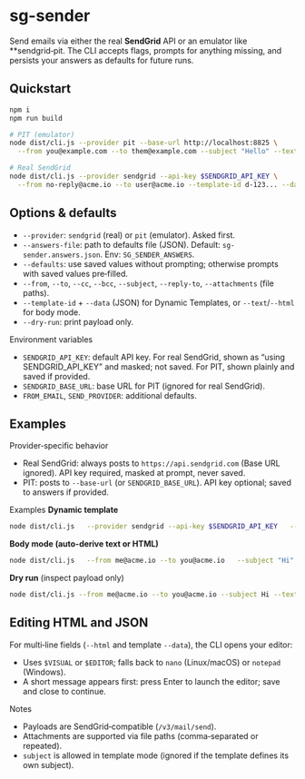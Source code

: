 
# sg-sender

Send emails via either the real **SendGrid** API or an emulator like **sendgrid‑pit. The CLI accepts flags, prompts for anything missing, and persists your answers as defaults for future runs.

## Quickstart

```bash
npm i
npm run build

# PIT (emulator)
node dist/cli.js --provider pit --base-url http://localhost:8825 \
  --from you@example.com --to them@example.com --subject "Hello" --text "Hi there"

# Real SendGrid
node dist/cli.js --provider sendgrid --api-key $SENDGRID_API_KEY \
  --from no-reply@acme.io --to user@acme.io --template-id d-123... --data '{"first":"Ada"}'
```

## Options & defaults

- `--provider`: `sendgrid` (real) or `pit` (emulator). Asked first.
- `--answers-file`: path to defaults file (JSON). Default: `sg-sender.answers.json`. Env: `SG_SENDER_ANSWERS`.
- `--defaults`: use saved values without prompting; otherwise prompts with saved values pre‑filled.
- `--from`, `--to`, `--cc`, `--bcc`, `--subject`, `--reply-to`, `--attachments` (file paths).
- `--template-id` + `--data` (JSON) for Dynamic Templates, or `--text`/`--html` for body mode.
- `--dry-run`: print payload only.

Environment variables
- `SENDGRID_API_KEY`: default API key. For real SendGrid, shown as “using SENDGRID_API_KEY” and masked; not saved. For PIT, shown plainly and saved if provided.
- `SENDGRID_BASE_URL`: base URL for PIT (ignored for real SendGrid).
- `FROM_EMAIL`, `SEND_PROVIDER`: additional defaults.

## Examples

Provider‑specific behavior
- Real SendGrid: always posts to `https://api.sendgrid.com` (Base URL ignored). API key required, masked at prompt, never saved.
- PIT: posts to `--base-url` (or `SENDGRID_BASE_URL`). API key optional; saved to answers if provided.

Examples
**Dynamic template**
```bash
node dist/cli.js   --provider sendgrid --api-key $SENDGRID_API_KEY   --from no-reply@acme.io --to user@acme.io   --template-id d-1234567890abcdef1234567890abcdef   --data '{"firstName":"Ada"}'
```

**Body mode (auto-derive text or HTML)**

```bash
node dist/cli.js   --from me@acme.io --to you@acme.io   --subject "Hi" --text "Hello there"
```

**Dry run** (inspect payload only)

```bash
node dist/cli.js --from me@acme.io --to you@acme.io --subject Hi --text Hello --dry-run
```

## Editing HTML and JSON

For multi‑line fields (`--html` and template `--data`), the CLI opens your editor:
- Uses `$VISUAL` or `$EDITOR`; falls back to `nano` (Linux/macOS) or `notepad` (Windows).
- A short message appears first: press Enter to launch the editor; save and close to continue.

Notes
- Payloads are SendGrid‑compatible (`/v3/mail/send`).
- Attachments are supported via file paths (comma‑separated or repeated).
- `subject` is allowed in template mode (ignored if the template defines its own subject).
